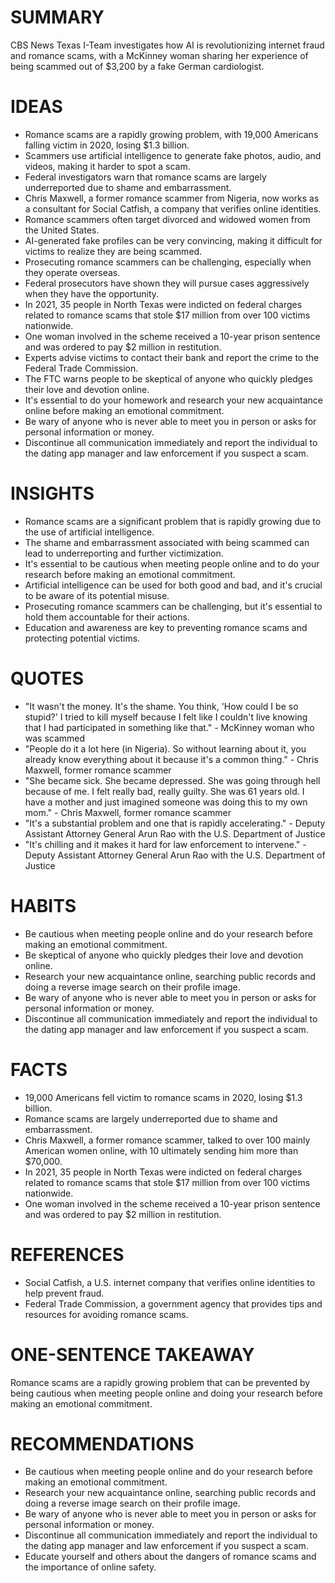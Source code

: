 # SUMMARY
CBS News Texas I-Team investigates how AI is revolutionizing internet fraud and romance scams, with a McKinney woman sharing her experience of being scammed out of $3,200 by a fake German cardiologist.

# IDEAS
* Romance scams are a rapidly growing problem, with 19,000 Americans falling victim in 2020, losing $1.3 billion.
* Scammers use artificial intelligence to generate fake photos, audio, and videos, making it harder to spot a scam.
* Federal investigators warn that romance scams are largely underreported due to shame and embarrassment.
* Chris Maxwell, a former romance scammer from Nigeria, now works as a consultant for Social Catfish, a company that verifies online identities.
* Romance scammers often target divorced and widowed women from the United States.
* AI-generated fake profiles can be very convincing, making it difficult for victims to realize they are being scammed.
* Prosecuting romance scammers can be challenging, especially when they operate overseas.
* Federal prosecutors have shown they will pursue cases aggressively when they have the opportunity.
* In 2021, 35 people in North Texas were indicted on federal charges related to romance scams that stole $17 million from over 100 victims nationwide.
* One woman involved in the scheme received a 10-year prison sentence and was ordered to pay $2 million in restitution.
* Experts advise victims to contact their bank and report the crime to the Federal Trade Commission.
* The FTC warns people to be skeptical of anyone who quickly pledges their love and devotion online.
* It's essential to do your homework and research your new acquaintance online before making an emotional commitment.
* Be wary of anyone who is never able to meet you in person or asks for personal information or money.
* Discontinue all communication immediately and report the individual to the dating app manager and law enforcement if you suspect a scam.

# INSIGHTS
* Romance scams are a significant problem that is rapidly growing due to the use of artificial intelligence.
* The shame and embarrassment associated with being scammed can lead to underreporting and further victimization.
* It's essential to be cautious when meeting people online and to do your research before making an emotional commitment.
* Artificial intelligence can be used for both good and bad, and it's crucial to be aware of its potential misuse.
* Prosecuting romance scammers can be challenging, but it's essential to hold them accountable for their actions.
* Education and awareness are key to preventing romance scams and protecting potential victims.

# QUOTES
* "It wasn't the money. It's the shame. You think, 'How could I be so stupid?' I tried to kill myself because I felt like I couldn't live knowing that I had participated in something like that." - McKinney woman who was scammed
* "People do it a lot here (in Nigeria). So without learning about it, you already know everything about it because it's a common thing." - Chris Maxwell, former romance scammer
* "She became sick. She became depressed. She was going through hell because of me. I felt really bad, really guilty. She was 61 years old. I have a mother and just imagined someone was doing this to my own mom." - Chris Maxwell, former romance scammer
* "It's a substantial problem and one that is rapidly accelerating." - Deputy Assistant Attorney General Arun Rao with the U.S. Department of Justice
* "It's chilling and it makes it hard for law enforcement to intervene." - Deputy Assistant Attorney General Arun Rao with the U.S. Department of Justice

# HABITS
* Be cautious when meeting people online and do your research before making an emotional commitment.
* Be skeptical of anyone who quickly pledges their love and devotion online.
* Research your new acquaintance online, searching public records and doing a reverse image search on their profile image.
* Be wary of anyone who is never able to meet you in person or asks for personal information or money.
* Discontinue all communication immediately and report the individual to the dating app manager and law enforcement if you suspect a scam.

# FACTS
* 19,000 Americans fell victim to romance scams in 2020, losing $1.3 billion.
* Romance scams are largely underreported due to shame and embarrassment.
* Chris Maxwell, a former romance scammer, talked to over 100 mainly American women online, with 10 ultimately sending him more than $70,000.
* In 2021, 35 people in North Texas were indicted on federal charges related to romance scams that stole $17 million from over 100 victims nationwide.
* One woman involved in the scheme received a 10-year prison sentence and was ordered to pay $2 million in restitution.

# REFERENCES
* Social Catfish, a U.S. internet company that verifies online identities to help prevent fraud.
* Federal Trade Commission, a government agency that provides tips and resources for avoiding romance scams.

# ONE-SENTENCE TAKEAWAY
Romance scams are a rapidly growing problem that can be prevented by being cautious when meeting people online and doing your research before making an emotional commitment.

# RECOMMENDATIONS
* Be cautious when meeting people online and do your research before making an emotional commitment.
* Research your new acquaintance online, searching public records and doing a reverse image search on their profile image.
* Be wary of anyone who is never able to meet you in person or asks for personal information or money.
* Discontinue all communication immediately and report the individual to the dating app manager and law enforcement if you suspect a scam.
* Educate yourself and others about the dangers of romance scams and the importance of online safety.
